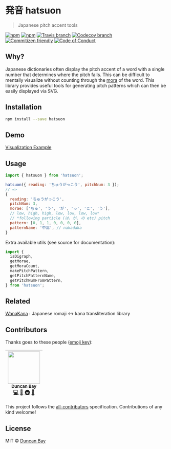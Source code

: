 # 発音 hatsuon

> Japanese pitch accent tools

[![npm](https://img.shields.io/npm/v/hatsuon.svg?style=flat-square)](https://www.npmjs.com/package/hatsuon)
[![npm](https://img.shields.io/npm/dt/hatsuon.svg?style=flat-square)](https://npm-stat.com/charts.html?package=hatsuon&from=2016-04-01)
[![Travis branch](https://img.shields.io/travis/DJTB/hatsuon/master.svg?style=flat-square)](https://travis-ci.com/DJTB/hatsuon)
[![Codecov branch](https://img.shields.io/codecov/c/github/DJTB/hatsuon/master.svg?style=flat-square)](https://codecov.io/github/DJTB/hatsuon)
<br />
[![Commitizen friendly](https://img.shields.io/badge/commitizen-friendly-brightgreen.svg?style=flat-square)](http://commitizen.github.io/cz-cli/)
[![Code of Conduct](https://img.shields.io/badge/code%20of-conduct-ff69b4.svg?style=flat-square)](./code_of_conduct.md)

## Why?

Japanese dictionaries often display the pitch accent of a word with a single number that determines where the pitch falls. This can be difficult to mentally visualize without counting through the [mora](<https://en.wikipedia.org/wiki/Mora_(linguistics)#Japanese>) of the word. This library provides useful tools for generating pitch patterns which can then be easily displayed via SVG.

## Installation

```sh
npm install --save hatsuon
```

## Demo

[Visualization Example](https://djtb.github.io/hatsuon)

## Usage

```js
import { hatsuon } from 'hatsuon';

hatsuon({ reading: 'ちゅうがっこう', pitchNum: 3 });
// =>
{
  reading: 'ちゅうがっこう',
  pitchNum: 3,
  morae: ['ちゅ', 'う', 'が', 'っ', 'こ', 'う'],
  // low, high, high, low, low, low, low*
  // *following particle (は、が, の etc) pitch
  pattern: [0, 1, 1, 0, 0, 0, 0],
  patternName: '中高', // nakadaka
}
```

Extra available utils (see source for documentation):

```js
import {
  isDigraph,
  getMorae,
  getMoraCount,
  makePitchPattern,
  getPitchPatternName,
  getPitchNumFromPattern,
} from 'hatsuon';
```

## Related

[WanaKana](https://github.com/WaniKani/WanaKana) : Japanese romaji <-> kana transliteration library

## Contributors

Thanks goes to these people ([emoji key](https://github.com/kentcdodds/all-contributors#emoji-key)):

<!-- ALL-CONTRIBUTORS-LIST:START - Do not remove or modify this section -->

<!-- prettier-ignore -->
| [<img src="https://avatars3.githubusercontent.com/u/5353151?s=100" width="100px;"/><br /><sub><b>Duncan Bay</b></sub>](https://github.com/DJTB)<br />[💻](https://github.com/DJTB/hatsuon/commits?author=DJTB "Code") [📖](https://github.com/DJTB/hatsuon/commits?author=DJTB "Documentation") [🚇](#infra-DJTB "Infrastructure (Hosting, Build-Tools, etc)") [🎨](#design-DJTB "Design") |
| :---: |

<!-- ALL-CONTRIBUTORS-LIST:END -->

This project follows the [all-contributors](https://github.com/kentcdodds/all-contributors) specification. Contributions of any kind welcome!

## License

MIT &copy; [Duncan Bay](https://github.com/DJTB)
